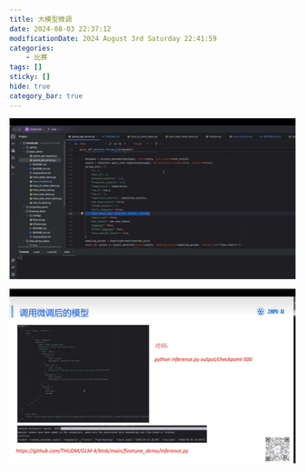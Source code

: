 ```yaml
---
title: 大模型微调
date: 2024-08-03 22:37:12
modificationDate: 2024 August 3rd Saturday 22:41:59
categories: 
	- 比赛
tags: []
sticky: []
hide: true
category_bar: true
---
```

![](../../imgs/Pasted%20image%2020240803223718.png)

![](../../imgs/Pasted%20image%2020240803224158.png)